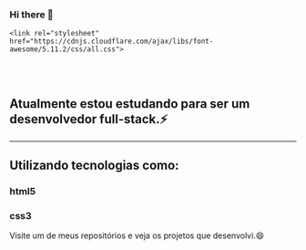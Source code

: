 ### Hi there 👋
<!DOCTYPE html>
<html>
  
    <link rel="stylesheet" href="https://cdnjs.cloudflare.com/ajax/libs/font-awesome/5.11.2/css/all.css">
 
  <h2></h2>
    <br />
    <h2>Atualmente estou estudando para ser um desenvolvedor full-stack.⚡</h2>
    <hr/>
  <div>
    <h2>Utilizando tecnologias como: </h2>
    <h3><i class="fa-brands fa-php"></i></h3>
    <h3>html5</h3>
    <h3>css3</h3>
  </div>
    <p>Visite um de meus repositórios e veja os projetos que desenvolvi.😄</p>
</html>
<!--
**Iago-Silva-Santos/Iago-Silva-Santos** is a ✨ _special_ ✨ repository because its `README.md` (this file) appears on your GitHub profile.

Here are some ideas to get you started:

- 🔭 I’m currently working on ...
- 🌱 I’m currently learning ...
- 👯 I’m looking to collaborate on ...
- 🤔 I’m looking for help with ...
- 💬 Ask me about ...
- 📫 How to reach me: ...
- 😄 Pronouns: ...
- ⚡ Fun fact: ...
-
